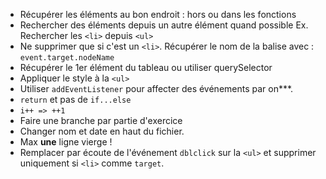 * Récupérer les éléments au bon endroit : hors ou dans les fonctions
* Rechercher des éléments depuis un autre élément quand possible
  Ex. Rechercher les `<li>` depuis `<ul>`
* Ne supprimer que si c'est un `<li>`.
  Récupérer le nom de la balise avec : `event.target.nodeName`
* Récupérer le 1er élément du tableau ou utiliser querySelector
* Appliquer le style à la `<ul>` 
* Utiliser `addEventListener` pour affecter des événements par on***.
* `return` et pas de `if...else`
* `i++ => ++1`
* Faire une branche par partie d'exercice
* Changer nom et date en haut du fichier.
* Max **une** ligne vierge !
* Remplacer par écoute de l'événement `dblclick` sur la `<ul>` et supprimer uniquement si `<li>` comme `target`.
